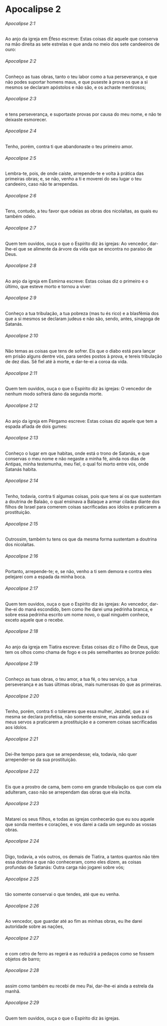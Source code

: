 # Apocalipse 2

###### Apocalipse 2:1

Ao anjo da igreja em Éfeso escreve: Estas coisas diz aquele que conserva na mão direita as sete estrelas e que anda no meio dos sete candeeiros de ouro:

###### Apocalipse 2:2

Conheço as tuas obras, tanto o teu labor como a tua perseverança, e que não podes suportar homens maus, e que puseste à prova os que a si mesmos se declaram apóstolos e não são, e os achaste mentirosos;

###### Apocalipse 2:3

e tens perseverança, e suportaste provas por causa do meu nome, e não te deixaste esmorecer.

###### Apocalipse 2:4

Tenho, porém, contra ti que abandonaste o teu primeiro amor.

###### Apocalipse 2:5

Lembra-te, pois, de onde caíste, arrepende-te e volta à prática das primeiras obras; e, se não, venho a ti e moverei do seu lugar o teu candeeiro, caso não te arrependas.

###### Apocalipse 2:6

Tens, contudo, a teu favor que odeias as obras dos nicolaítas, as quais eu também odeio.

###### Apocalipse 2:7

Quem tem ouvidos, ouça o que o Espírito diz às igrejas: Ao vencedor, dar-lhe-ei que se alimente da árvore da vida que se encontra no paraíso de Deus.

###### Apocalipse 2:8

Ao anjo da igreja em Esmirna escreve: Estas coisas diz o primeiro e o último, que esteve morto e tornou a viver:

###### Apocalipse 2:9

Conheço a tua tribulação, a tua pobreza (mas tu és rico) e a blasfêmia dos que a si mesmos se declaram judeus e não são, sendo, antes, sinagoga de Satanás.

###### Apocalipse 2:10

Não temas as coisas que tens de sofrer. Eis que o diabo está para lançar em prisão alguns dentre vós, para serdes postos à prova, e tereis tribulação de dez dias. Sê fiel até à morte, e dar-te-ei a coroa da vida.

###### Apocalipse 2:11

Quem tem ouvidos, ouça o que o Espírito diz às igrejas: O vencedor de nenhum modo sofrerá dano da segunda morte.

###### Apocalipse 2:12

Ao anjo da igreja em Pérgamo escreve: Estas coisas diz aquele que tem a espada afiada de dois gumes:

###### Apocalipse 2:13

Conheço o lugar em que habitas, onde está o trono de Satanás, e que conservas o meu nome e não negaste a minha fé, ainda nos dias de Antipas, minha testemunha, meu fiel, o qual foi morto entre vós, onde Satanás habita.

###### Apocalipse 2:14

Tenho, todavia, contra ti algumas coisas, pois que tens aí os que sustentam a doutrina de Balaão, o qual ensinava a Balaque a armar ciladas diante dos filhos de Israel para comerem coisas sacrificadas aos ídolos e praticarem a prostituição.

###### Apocalipse 2:15

Outrossim, também tu tens os que da mesma forma sustentam a doutrina dos nicolaítas.

###### Apocalipse 2:16

Portanto, arrepende-te; e, se não, venho a ti sem demora e contra eles pelejarei com a espada da minha boca.

###### Apocalipse 2:17

Quem tem ouvidos, ouça o que o Espírito diz às igrejas: Ao vencedor, dar-lhe-ei do maná escondido, bem como lhe darei uma pedrinha branca, e sobre essa pedrinha escrito um nome novo, o qual ninguém conhece, exceto aquele que o recebe.

###### Apocalipse 2:18

Ao anjo da igreja em Tiatira escreve: Estas coisas diz o Filho de Deus, que tem os olhos como chama de fogo e os pés semelhantes ao bronze polido:

###### Apocalipse 2:19

Conheço as tuas obras, o teu amor, a tua fé, o teu serviço, a tua perseverança e as tuas últimas obras, mais numerosas do que as primeiras.

###### Apocalipse 2:20

Tenho, porém, contra ti o tolerares que essa mulher, Jezabel, que a si mesma se declara profetisa, não somente ensine, mas ainda seduza os meus servos a praticarem a prostituição e a comerem coisas sacrificadas aos ídolos.

###### Apocalipse 2:21

Dei-lhe tempo para que se arrependesse; ela, todavia, não quer arrepender-se da sua prostituição.

###### Apocalipse 2:22

Eis que a prostro de cama, bem como em grande tribulação os que com ela adulteram, caso não se arrependam das obras que ela incita.

###### Apocalipse 2:23

Matarei os seus filhos, e todas as igrejas conhecerão que eu sou aquele que sonda mentes e corações, e vos darei a cada um segundo as vossas obras.

###### Apocalipse 2:24

Digo, todavia, a vós outros, os demais de Tiatira, a tantos quantos não têm essa doutrina e que não conheceram, como eles dizem, as coisas profundas de Satanás: Outra carga não jogarei sobre vós;

###### Apocalipse 2:25

tão somente conservai o que tendes, até que eu venha.

###### Apocalipse 2:26

Ao vencedor, que guardar até ao fim as minhas obras, eu lhe darei autoridade sobre as nações,

###### Apocalipse 2:27

e com cetro de ferro as regerá e as reduzirá a pedaços como se fossem objetos de barro;

###### Apocalipse 2:28

assim como também eu recebi de meu Pai, dar-lhe-ei ainda a estrela da manhã.

###### Apocalipse 2:29

Quem tem ouvidos, ouça o que o Espírito diz às igrejas.

